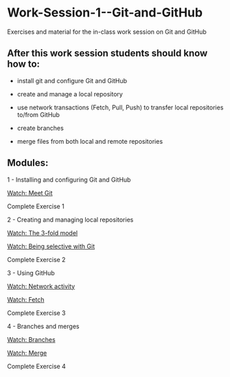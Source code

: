 # Work-Session-1--Git-and-GitHub
Exercises and material for the in-class work session on Git and GitHub

After this work session students should know how to:
----------------------------------------------------
* install git and configure Git and GitHub


* create and manage a local repository


* use network transactions (Fetch, Pull, Push) to transfer local repositories
to/from GitHub


* create branches

* merge files from both local and remote repositories

Modules:
--------
1 - Installing and configuring Git and GitHub

[Watch: Meet Git](https://youtu.be/-XmpLT30Xl0)

Complete Exercise 1

2 - Creating and managing local repositories

[Watch: The 3-fold model](https://youtu.be/pYwoIy97VBY)

[Watch: Being selective with Git](https://youtu.be/onaXtpgS0R0)

Complete Exercise 2

3 - Using GitHub

[Watch: Network activity](https://youtu.be/G7lrRGRS5o8)

[Watch: Fetch](https://youtu.be/jCxKg2J4pnM)

Complete Exercise 3

4 - Branches and merges

[Watch: Branches](https://youtu.be/kQMhvjLFS28)

[Watch: Merge](https://youtu.be/eS9fwKJffCY)

Complete Exercise 4
